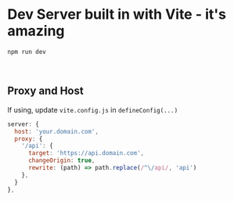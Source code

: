 # Dev Server built in with Vite - it's amazing

`npm run dev`

<br>

## Proxy and Host

If using, update `vite.config.js` in `defineConfig(...)`

```js
server: {
  host: 'your.domain.com',
  proxy: {
    '/api': {
      target: 'https://api.domain.com',
      changeOrigin: true,
      rewrite: (path) => path.replace(/^\/api/, 'api')
    },
  }
},
```
